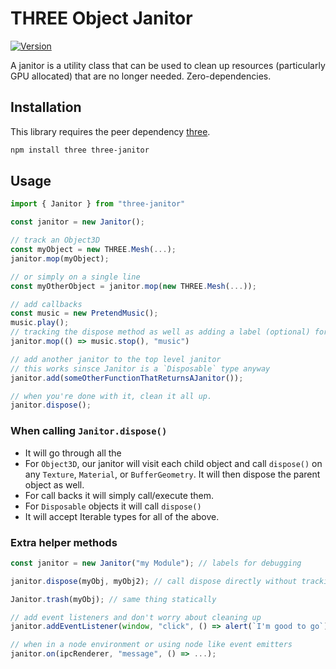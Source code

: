 # THREE Object Janitor

[![Version](https://badgen.net/npm/v/three-janitor?color=green)](https://www.npmjs.com/package/three-janitor)

A janitor is a utility class that can be used to clean up resources (particularly GPU allocated) that are no longer needed. Zero-dependencies.

## Installation

This library requires the peer dependency [three](https://github.com/mrdoob/three.js/).

```sh
npm install three three-janitor
```

## Usage

```ts
import { Janitor } from "three-janitor"

const janitor = new Janitor();

// track an Object3D
const myObject = new THREE.Mesh(...);
janitor.mop(myObject);

// or simply on a single line
const myOtherObject = janitor.mop(new THREE.Mesh(...));

// add callbacks
const music = new PretendMusic();
music.play();
// tracking the dispose method as well as adding a label (optional) for debug purposes
janitor.mop(() => music.stop(), "music")

// add another janitor to the top level janitor
// this works sinsce Janitor is a `Disposable` type anyway
janitor.add(someOtherFunctionThatReturnsAJanitor());

// when you're done with it, clean it all up.
janitor.dispose();

```

### When calling `Janitor.dispose()`
- It will go through all the 
- For `Object3D`, our janitor will visit each child object and call `dispose()` on any `Texture`, `Material`, or `BufferGeometry`. It will then dispose the parent object as well.
- For call backs it will simply call/execute them.
- For `Disposable` objects it will call `dispose()`
- It will accept Iterable types for all of the above.


### Extra helper methods

```ts
const janitor = new Janitor("my Module"); // labels for debugging

janitor.dispose(myObj, myObj2); // call dispose directly without tracking

Janitor.trash(myObj); // same thing statically

// add event listeners and don't worry about cleaning up
janitor.addEventListener(window, "click", () => alert(`I'm good to go`));

// when in a node environment or using node like event emitters
janitor.on(ipcRenderer, "message", () => ...);


```